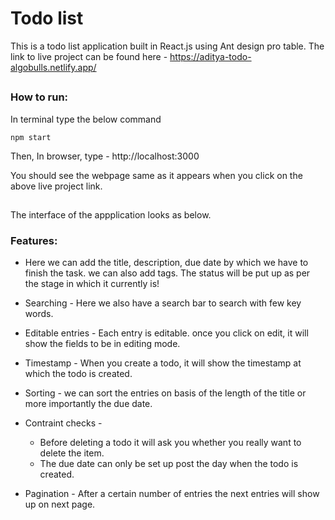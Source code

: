 
# Todo list

This is a todo list application built in React.js using Ant design pro table. The link to live project can be found here - https://aditya-todo-algobulls.netlify.app/
##

### How to run:  

In terminal type the below command 
```
npm start
```

Then, In browser, type - http://localhost:3000

You should see the webpage same as it appears when you click on the above live project link.

##

The interface of the appplication looks as below.


### Features:

* Here we can add the title, description, due date by which we have to finish the task. we can also add tags. The status will be put up as per the stage in which it currently is!

* Searching - Here we also have a search bar to search with few key words.

* Editable entries - Each entry is editable. once you click on edit, it will show the fields to be in editing mode.

* Timestamp - When you create a todo, it will show the timestamp at which the todo is created.

* Sorting - we can sort the entries on basis of the length of the title or more importantly the due date.

* Contraint checks - 
    * Before deleting a todo it will ask you whether you really want to delete the item.
    * The due date can only be set up post the day when the todo is created.

* Pagination - After a certain number of entries the next entries will show up on next page.


